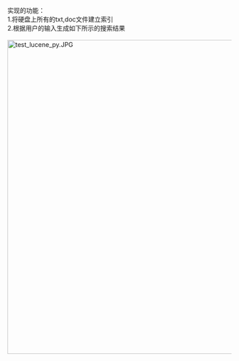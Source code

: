 实现的功能：<br>1.将硬盘上所有的txt,doc文件建立索引<br>2.根据用户的输入生成如下所示的搜索结果<br><br><img src="https://www.cnblogs.com/images/cnblogs_com/cutepig/test_lucene_py.JPG" alt="test_lucene_py.JPG" border="0" height="707" width="1022"><br>